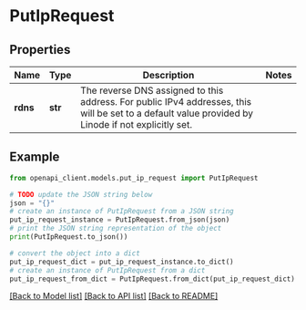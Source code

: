 # PutIpRequest


## Properties

Name | Type | Description | Notes
------------ | ------------- | ------------- | -------------
**rdns** | **str** | The reverse DNS assigned to this address. For public IPv4 addresses, this will be set to a default value provided by Linode if not explicitly set. | 

## Example

```python
from openapi_client.models.put_ip_request import PutIpRequest

# TODO update the JSON string below
json = "{}"
# create an instance of PutIpRequest from a JSON string
put_ip_request_instance = PutIpRequest.from_json(json)
# print the JSON string representation of the object
print(PutIpRequest.to_json())

# convert the object into a dict
put_ip_request_dict = put_ip_request_instance.to_dict()
# create an instance of PutIpRequest from a dict
put_ip_request_from_dict = PutIpRequest.from_dict(put_ip_request_dict)
```
[[Back to Model list]](../README.md#documentation-for-models) [[Back to API list]](../README.md#documentation-for-api-endpoints) [[Back to README]](../README.md)


